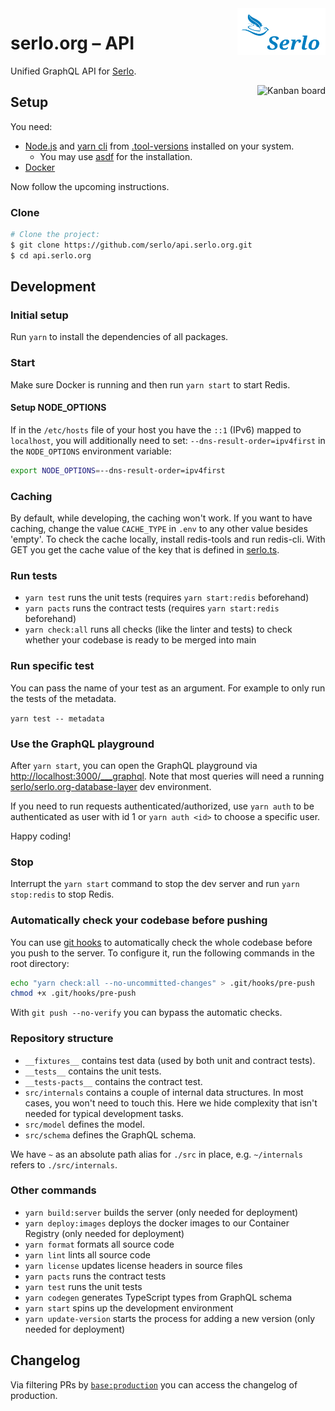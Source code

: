 <img src="https://raw.githubusercontent.com/serlo/frontend/staging/apps/web/public/_assets/img/serlo-logo-gh.svg" alt="Serlo Logo" title="Serlo" align="right" height="75" />

# serlo.org – API

Unified GraphQL API for [Serlo](https://serlo.org).

<a href="https://github.com/orgs/serlo/projects/19"><img align="right" src="https://img.shields.io/badge/Kanban-board-brightgreen.svg" alt="Kanban board"></a>

## Setup

You need:

- [Node.js](https://nodejs.org) and [yarn cli](https://yarnpkg.com/cli/) from [.tool-versions](.tool-versions) installed on your system.
  - You may use [asdf](https://asdf-vm.com/) for the installation.
- [Docker](https://docs.docker.com/engine/installation/)

Now follow the upcoming instructions.

### Clone

```sh
# Clone the project:
$ git clone https://github.com/serlo/api.serlo.org.git
$ cd api.serlo.org
```

## Development

### Initial setup

Run `yarn` to install the dependencies of all packages.

### Start

Make sure Docker is running and then run `yarn start` to start Redis.

#### Setup NODE_OPTIONS

If in the `/etc/hosts` file of your host you have the `::1` (IPv6) mapped to `localhost`, you will additionally need
to set: `--dns-result-order=ipv4first` in the `NODE_OPTIONS` environment variable:

```bash
export NODE_OPTIONS=--dns-result-order=ipv4first
```

### Caching

By default, while developing, the caching won't work. If you want to have caching, change the value `CACHE_TYPE` in `.env` to any other
value besides 'empty'. To check the cache locally, install redis-tools and run redis-cli. With GET <key> you get the cache value of the key that is defined in [serlo.ts](https://github.com/serlo/api.serlo.org/blob/staging/packages/server/src/model/serlo.ts).

### Run tests

- `yarn test` runs the unit tests (requires `yarn start:redis` beforehand)
- `yarn pacts` runs the contract tests (requires `yarn start:redis` beforehand)
- `yarn check:all` runs all checks (like the linter and tests) to check whether your codebase is ready to be merged into main

### Run specific test

You can pass the name of your test as an argument. For example to only run the tests of the metadata.

`yarn test -- metadata`

### Use the GraphQL playground

After `yarn start`, you can open the GraphQL playground via [http://localhost:3000/\_\_\_graphql](http://localhost:3000/___graphql).
Note that most queries will need a running [serlo/serlo.org-database-layer](https://github.com/serlo/serlo.org-database-layer) dev environment.

If you need to run requests authenticated/authorized, use `yarn auth` to be authenticated as user with id 1 or `yarn auth <id>` to choose a specific user.

Happy coding!

### Stop

Interrupt the `yarn start` command to stop the dev server and run `yarn stop:redis` to stop Redis.

### Automatically check your codebase before pushing

You can use [git hooks](https://git-scm.com/book/en/v2/Customizing-Git-Git-Hooks) to automatically check the whole codebase before you push to the server. To configure it, run the following commands in the root directory:

```sh
echo "yarn check:all --no-uncommitted-changes" > .git/hooks/pre-push
chmod +x .git/hooks/pre-push
```

With `git push --no-verify` you can bypass the automatic checks.

### Repository structure

- `__fixtures__` contains test data (used by both unit and contract tests).
- `__tests__` contains the unit tests.
- `__tests-pacts__` contains the contract test.
- `src/internals` contains a couple of internal data structures. In most cases, you won't need to touch this. Here we hide complexity that isn't needed for typical development tasks.
- `src/model` defines the model.
- `src/schema` defines the GraphQL schema.

We have `~` as an absolute path alias for `./src` in place, e.g. `~/internals` refers to `./src/internals`.

### Other commands

- `yarn build:server` builds the server (only needed for deployment)
- `yarn deploy:images` deploys the docker images to our Container Registry (only needed for deployment)
- `yarn format` formats all source code
- `yarn lint` lints all source code
- `yarn license` updates license headers in source files
- `yarn pacts` runs the contract tests
- `yarn test` runs the unit tests
- `yarn codegen` generates TypeScript types from GraphQL schema
- `yarn start` spins up the development environment
- `yarn update-version` starts the process for adding a new version (only needed for deployment)

## Changelog

Via filtering PRs by [`base:production`](https://github.com/serlo/api.serlo.org/pulls?q=is%3Apr+base%3Aproduction+) you can access the changelog of production.
